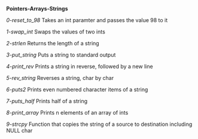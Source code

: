 **Pointers-Arrays-Strings**

*0-reset_to_98*
Takes an int paramter and passes the value 98 to it

*1-swap_int*
Swaps the values of two ints

*2-strlen*
Returns the length of a string

*3-put_string*
Puts a string to standard output

*4-print_rev*
Prints a string in reverse, followed by a new line

*5-rev_string*
Reverses a string, char by char

*6-puts2*
Prints even numbered character items of a string

*7-puts_half*
Prints half of a string

*8-print_array*
Prints n elements of an array of ints

*9-strcpy*
Function that copies the string of a source to destination including NULL char

